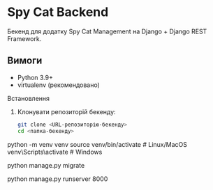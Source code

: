# Spy Cat Backend

Бекенд для додатку Spy Cat Management на Django + Django REST Framework.

## Вимоги

- Python 3.9+
- virtualenv (рекомендовано)

 Встановлення

1. Клонувати репозиторій бекенду:
   ```bash
   git clone <URL-репозиторію-бекенду>
   cd <папка-бекенду>
python -m venv venv
source venv/bin/activate   # Linux/MacOS
venv\Scripts\activate      # Windows

python manage.py migrate

python manage.py runserver 8000
